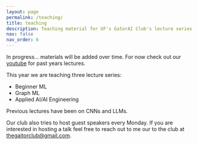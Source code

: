 ```yaml
---
layout: page
permalink: /teaching/
title: teaching
description: Teaching material for UF's GatorAI Club's lecture series
nav: false
nav_order: 6
---
```


In progress... materials will be added over time. For now check out our [youtube](https://www.youtube.com/@ufai) for past years lectures.

This year we are teaching three lecture series:
- Beginner ML
- Graph ML
- Applied AI/AI Engineering

Previous lectures have been on CNNs and LLMs.

Our club also tries to host guest speakers every Monday. If you are interested in hosting a talk feel free to reach out to me our to the club at [thegaitorclub@gmail.com](mailto::thegaitorclub@gmail.com).
